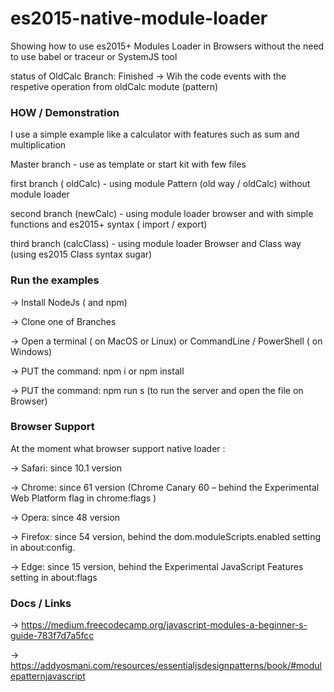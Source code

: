 # es2015-native-module-loader

Showing how to use es2015+ Modules Loader in Browsers without the need to use babel or traceur or SystemJS tool

status of OldCalc Branch: Finished -> Wih the code events with the respetive operation  from oldCalc modute (pattern)

### HOW /  Demonstration

I use a simple example like a calculator with features such as sum and multiplication

Master branch - use as template or start kit with few files

first branch ( oldCalc) - using module Pattern (old way / oldCalc) without module loader

second branch (newCalc) - using module loader browser and with simple functions and es2015+ syntax ( import / export)

third branch (calcClass) - using module loader Browser and Class way (using es2015 Class syntax sugar)


### Run the examples


-> Install NodeJs ( and npm)

-> Clone one of Branches

-> Open a terminal ( on MacOS or Linux) or CommandLine / PowerShell ( on Windows)

-> PUT the command: npm i or npm install

-> PUT the command: npm run s (to run the server and open the file on Browser)


### Browser Support

At the moment what browser support native loader :

-> Safari: since 10.1 version

-> Chrome: since 61 version (Chrome Canary 60 – behind the Experimental Web Platform flag in chrome:flags )

-> Opera: since 48  version

-> Firefox: since 54 version, behind the dom.moduleScripts.enabled setting in about:config.

-> Edge: since 15 version, behind the Experimental JavaScript Features setting in about:flags


### Docs / Links

-> https://medium.freecodecamp.org/javascript-modules-a-beginner-s-guide-783f7d7a5fcc

-> https://addyosmani.com/resources/essentialjsdesignpatterns/book/#modulepatternjavascript
